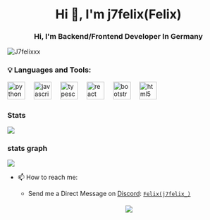 <h1 align="center">Hi 👋, I'm j7felix(Felix)</h1>
<h3 align="center">Hi, I'm Backend/Frontend Developer In Germany</h3>

<p align="left"> <img src="https://komarev.com/ghpvc/?username=J7felixxx&label=Profile%20views&color=0e75b6&style=flat" alt="J7felixxx" /> </p>

### 💡 Languages and Tools:

<div align="left">
  <img src="https://cdn.jsdelivr.net/gh/devicons/devicon/icons/python/python-original.svg" height="40" alt="python logo"  />
  <img width="12" />
  
  <img src="https://cdn.jsdelivr.net/gh/devicons/devicon/icons/javascript/javascript-original.svg" height="40" alt="javascript logo"  />
  <img width="12" />
  
  <img src="https://cdn.jsdelivr.net/gh/devicons/devicon/icons/typescript/typescript-original.svg" height="40" alt="typescript logo"  />
  <img width="12" />
  
  <img src="https://cdn.jsdelivr.net/gh/devicons/devicon/icons/react/react-original.svg" height="40" alt="react logo"  />
  <img width="12" />
  
  <img src="https://cdn.jsdelivr.net/gh/devicons/devicon/icons/bootstrap/bootstrap-original.svg" height="40" alt="bootstrap logo"  />
  <img width="12" />
  
  <img src="https://cdn.jsdelivr.net/gh/devicons/devicon/icons/html5/html5-original.svg" height="40" alt="html5 logo"  />
</div>

### Stats
[![](https://github-readme-stats.vercel.app/api?username=J7felixxx&theme=dracula&count_private=true&show_icons=true&hide=contribs)](https://github.com/J7felixxx)
###  stats graph
[![](https://github-readme-stats.vercel.app/api/top-langs?username=J7felixxx&locale=en&hide_title=false&layout=compact&card_width=320&langs_count=5&theme=dracula&hide_border=false&order=2)](https://github.com/J7felixxx)




- 📫 How to reach me:
  
   - Send me a Direct Message on [Discord](https://discord.com): [`Felix(j7felix_)`](https://discord.com/users/962486865800355920) 
  
     <center> 
       <a href='https://discord.gg/[VAR8sutF](https://discord.gg/hoff)'> 
         <img src="https://discord.c99.nl/widget/theme-2/962486865800355920.png" style='padding: 5px'> 
       </a> 




